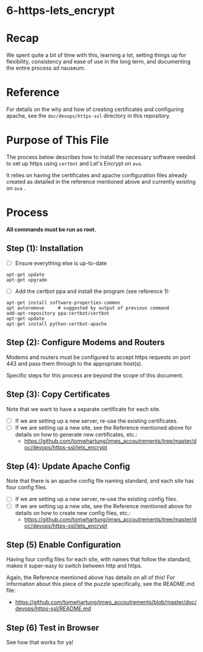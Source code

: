 
# 6-https-lets_encrypt

# Recap

We spent quite a bit of time with this, learning a lot, setting things
up for flexibility, consistency and ease of use in the long term, and
documenting the entire process ad nauseum.

# Reference

For details on the why and how of creating certificates and configuring apache,
see the `doc/devops/https-ssl` directory in this repository.

# Purpose of This File

The process below describes how to install the necessary software needed to
set up https using `certbot` and Let's Encrypt on `ava`.

It relies on having the certificates and apache configuration files already
created as detailed in the reference mentioned above and currently existing on `ava` .

# Process

**All commands must be run as root.**

## Step (1): Installation

- [ ] Ensure everything else is up-to-date
```
apt-get update
apt-get upgrade
```

- [ ] Add the certbot ppa and install the program (see reference 1):
```
apt-get install software-properties-common
apt autoremove     # suggested by output of previous command
add-apt-repository ppa:certbot/certbot
apt-get update
apt-get install python-certbot-apache
```

## Step (2): Configure Modems and Routers

Modems and routers must be configured to accept https requests on port 443 and
pass them through to the appropriate host(s).

Specific steps for this process are beyond the scope of this document.

## Step (3): Copy Certificates

Note that we want to have a separate certificate for each site.

- [ ] If we are setting up a new server, re-use the existing certificates.
- [ ] If we are setting up a new site, see the Reference mentioned above for details on how to generate new certificates, etc.:
  - https://github.com/tomwhartung/jmws_accoutrements/tree/master/doc/devops/https-ssl/lets_encrypt

## Step (4): Update Apache Config

Note that there is an apache config file naming standard, and
each site has four config files.

- [ ] If we are setting up a new server, re-use the existing config files.
- [ ] If we are setting up a new site, see the Reference mentioned above for details on how to create new config files, etc.:
  - https://github.com/tomwhartung/jmws_accoutrements/tree/master/doc/devops/https-ssl/lets_encrypt

## Step (5) Enable Configuration

Having four config files for each site, with names that follow the standard,
makes it super-easy to switch between http and https.

Again, the Reference mentioned above has details on all of this!
For information about this piece of the puzzle specifically, see the README.md file:
- https://github.com/tomwhartung/jmws_accoutrements/blob/master/doc/devops/https-ssl/README.md

## Step (6) Test in Browser

See how that works for ya!


